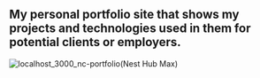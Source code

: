 ## My personal portfolio site that shows my projects and technologies used in them for potential clients or employers.

![localhost_3000_nc-portfolio(Nest Hub Max)](https://user-images.githubusercontent.com/88724898/219765296-d80df994-4b49-4360-bf0e-fdad283609cd.png)
